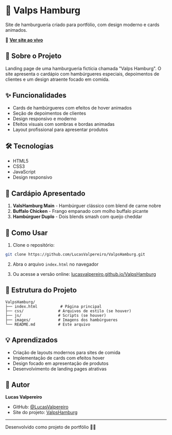 # 🍔 Valps Hamburg

Site de hamburgueria criado para portfólio, com design moderno e cards animados.

🔗 **[Ver site ao vivo](https://lucasvalpereiro.github.io/ValpsHamburg/)**

## 📖 Sobre o Projeto

Landing page de uma hamburgueria fictícia chamada "Valps Hamburg". O site apresenta o cardápio com hambúrgueres especiais, depoimentos de clientes e um design atraente focado em comida.

## ✨ Funcionalidades

- Cards de hambúrgueres com efeitos de hover animados
- Seção de depoimentos de clientes
- Design responsivo e moderno
- Efeitos visuais com sombras e bordas animadas
- Layout profissional para apresentar produtos

## 🛠️ Tecnologias

- HTML5
- CSS3
- JavaScript 
- Design responsivo

## 🍔 Cardápio Apresentado

1. **ValsHamburg Main** - Hambúrguer clássico com blend de carne nobre
2. **Buffalo Chicken** - Frango empanado com molho buffalo picante
3. **Hambúrguer Duplo** - Dois blends smash com queijo cheddar

## 🚀 Como Usar

1. Clone o repositório:
```bash
git clone https://github.com/LucasValpereiro/ValpsHamburg.git
```

2. Abra o arquivo `index.html` no navegador

3. Ou acesse a versão online: [lucasvalpereiro.github.io/ValpsHamburg](https://lucasvalpereiro.github.io/ValpsHamburg/)

## 📁 Estrutura do Projeto

```
ValpsHamburg/
├── index.html          # Página principal
├── css/               # Arquivos de estilo (se houver)
├── js/                # Scripts (se houver)
├── images/            # Imagens dos hambúrgueres
└── README.md          # Este arquivo
```

## 💡 Aprendizados

- Criação de layouts modernos para sites de comida
- Implementação de cards com efeitos hover
- Design focado em apresentação de produtos
- Desenvolvimento de landing pages atrativas

## 👤 Autor

**Lucas Valpereiro**
- GitHub: [@LucasValpereiro](https://github.com/LucasValpereiro)
- Site do projeto: [ValpsHamburg](https://lucasvalpereiro.github.io/ValpsHamburg/)

---

Desenvolvido como projeto de portfólio 🍔✨



